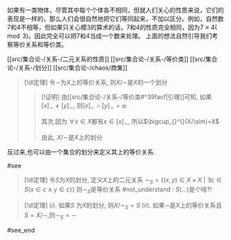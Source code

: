 
如果有一类物体，尽管其中每个个体各不相同，但就人们关心的性质来说，它们的表现是一样的，那么人们会很自然地把它们等同起来，不加以区分。例如，自然数$7$和$4$不相等，但如果只关心模$3$的算术的话，$7$和$4$的性质完全相同，因为$7≡4(\mod 3)$。因此完全可以把$7$和$4$当成一个数来处理。
上面的想法自然引导我们考察等价关系和等价类。

[[src/集合论-/关系-/二元关系的性质]]
[[src/集合论-/关系-/等价类]]
[[src/集合论-/关系-/划分]]
[[src/集合论-/chaos/商集]]


> [!dl定理] 
> 令$\sim$为$X$上的等价关系, 则$X/\sim$是$X$的一个划分
> > [!证明] 
> > 由[[src/集合论-/关系-/等价类#^39facf|引理]]可知, 如果$[x]_{\sim}\neq [y]_{\sim}$, 则$[x]_{\sim}\cap [y]_{\sim}=\varnothing$.
> > 
> > 其次,因为 $\forall x\in X$都有$x\in [x]_{\sim}$, 所以$\bigcup_{}^{}(X/\sim)=X$
> > 
> > 由此, $X/\sim$是$X$上的划分

反过来,也可以由一个集合的划分来定义其上的等价关系.


#see 

> [!dl定理] 
> 令$S$为$X$的划分, 定义$X$上的二元关系
> $\displaystyle \sim_{S}= \{(x,y)\in X\times X~|~\exists c\in S(x\in c\land y\in c)\}$
> 则$\sim_{S}$是等价关系
> #not_understand : $S(...)$是个啥?!


> [!dl定理] 
> $(i).$ 如果$S$ 为$X$的划分, 则$X/\sim_{S}=S$
> $(ii).$ 如果$\sim$是$X$上的等价关系且$S=X/\sim$,则$\sim_{S}=\sim$

#see_end 